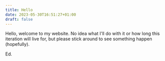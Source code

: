 ```yaml
---
title: Hello
date: 2023-05-30T16:51:27+01:00
draft: false
---
```

Hello, welcome to my website. No idea what I'll do with it or how long this iteration will live for, but please stick around to see something happen (hopefully).

Ed.